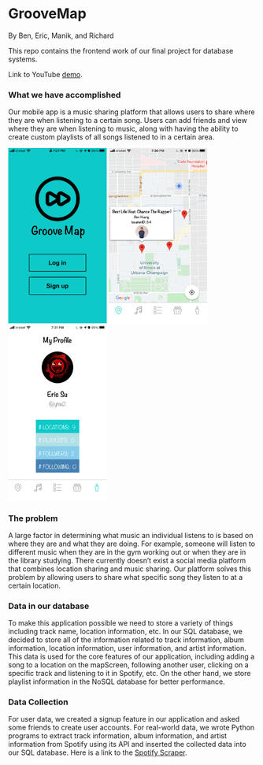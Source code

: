 # GrooveMap
By Ben, Eric, Manik, and Richard

This repo contains the frontend work of our final project for database systems.

Link to YouTube [demo](https://youtu.be/TByy7S5CvWA).

### What we have accomplished
Our mobile app is a music sharing platform that allows users to share where they are when
listening to a certain song. Users can add friends and view where they are when listening to
music, along with having the ability to create custom playlists of all songs listened to in a certain
area.

<img src="./pic/fig_1.png" width="200"> <img src="./pic/fig_2.png" width="200"> <img src="./pic/fig_3.png" width="200">

### The problem
A large factor in determining what music an individual listens to is based on where they are and
what they are doing. For example, someone will listen to different music when they are in the
gym working out or when they are in the library studying. There currently doesn’t exist a social
media platform that combines location sharing and music sharing. Our platform solves this
problem by allowing users to share what specific song they listen to at a certain location.

### Data in our database
To make this application possible we need to store a variety of things including track name,
location information, etc. In our SQL database, we decided to store all of the information related
to track information, album information, location information, user information, and artist
information. This data is used for the core features of our application, including adding a song to
a location on the mapScreen, following another user, clicking on a specific track and listening to
it in Spotify, etc. On the other hand, we store playlist information in the NoSQL database for
better performance.

### Data Collection
For user data, we created a signup feature in our application and asked some friends to create
user accounts. For real-world data, we wrote Python programs to extract track information,
album information, and artist information from Spotify using its API and inserted the collected
data into our SQL database. Here is a link to the [Spotify Scraper](https://github.com/weichen6626/SpotifyScraper/).
